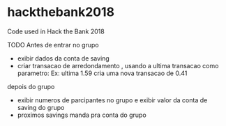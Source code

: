 # hackthebank2018
Code used in Hack the Bank 2018


TODO 
Antes de entrar no grupo
- exibir dados da conta de saving
- criar transacao de arredondamento , usando a ultima transacao como parametro: Ex: ultima 1.59 
cria uma nova transacao de 0.41

depois do grupo
- exibir numeros de parcipantes no grupo e exibir valor da conta de saving do grupo
- proximos savings manda pra conta do grupo
